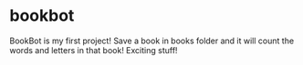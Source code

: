 # bookbot
BookBot is my first project!
Save a book in books folder and it will count the words and letters in that book! Exciting stuff!